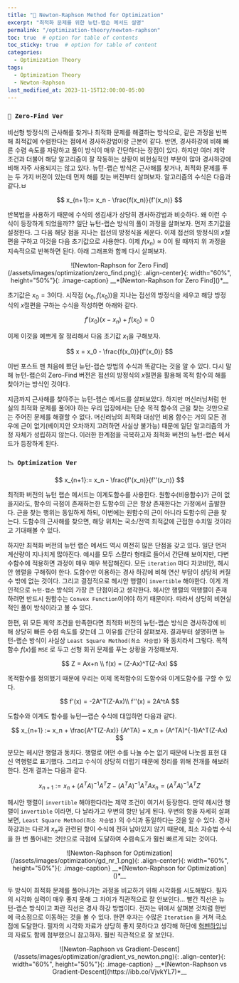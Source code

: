 ```yaml
---
title: "🍎 Newton-Raphson Method for Optimization"
excerpt: "최적화 문제를 위한 뉴턴-랩슨 메서드 설명"
permalink: "/optimization-theory/newton-raphson"
toc: true  # option for table of contents
toc_sticky: true  # option for table of content
categories:
  - Optimization Theory
tags:
  - Optimization Theory
  - Newton-Raphson
last_modified_at: 2023-11-15T12:00:00-05:00
---
```


### `🤔 Zero-Find Ver`

비선형 방정식의 근사해를 찾거나 최적화 문제를 해결하는 방식으로, 같은 과정을 반복해 최적값에 수렴한다는 점에서 경사하강법이랑 근본이 같다. 반면, 경사하강에 비해 빠른 수렴 속도를 자랑하고 풀이 방식이 매우 간단하다는 장점이 있다. 하지만 여러 제약 조건과 더불어 해당 알고리즘이 잘 작동하는 상황이 비현실적인 부분이 많아 경사하강에 비해 자주 사용되지는 않고 있다. 뉴턴-랩슨 방식은 근사해를 찾거나, 최적화 문제를 푸는 두 가지 버젼이 있는데 먼저 해를 찾는 버전부터 살펴보자. 알고리즘의 수식은 다음과 같다.ㅂ

$$
x_{n+1}:= x_n - \frac{f(x_n)}{f'(x_n)}
$$

반복법을 사용하기 때문에 수식의 생김새가 상당히 경사하강법과 비슷하다. 왜 이런 수식이 등장하게 되었을까?? 일단 뉴턴-랩슨 방식의 풀이 과정을 살펴보자. 먼저 초기값을 설정한다. 그 다음 해당 점을 지나는 접선의 방정식을 세운다. 이제 접선의 방정식의 $x$절편을 구하고 이것을 다음 초기값으로 사용한다. 이제 $f(x_n) \approx 0$이 될 때까지 위 과정을 지속적으로 반복하면 된다. 아래 그래프와 함께 다시 살펴보자.

<p markdown="1" align="center">
![Newton-Raphson for Zero Find](/assets/images/optimization/zero_find.png){: .align-center}{: width="60%", height="50%"}{: .image-caption}
__*[Newton-Raphson for Zero Find]()*__
</p>

초기값은 $x_0=3$이다. 시작점 $(x_0, f(x_0))$을 지나는 접선의 방정식을 세우고 해당 방정식의 $x$절편을 구하는 수식을 작성하면 아래와 같다.

$$
f'(x_0)(x-x_n) + f(x_0) = 0
$$

이제 이것을 예쁘게 잘 정리해서 다음 초기값 $x_1$을 구해보자.

$$
x = x_0 - \frac{f(x_0)}{f'(x_0)}
$$

이번 포스트 맨 처음에 봤던 뉴턴-랩슨 방법의 수식과 똑같다는 것을 알 수 있다. 다시 말해 뉴턴-랩슨의 Zero-Find 버전은 접선의 방정식의 $x$절편을 활용해 목적 함수의 해를 찾아가는 방식인 것이다.

지금까지 근사해를 찾아주는 뉴턴-랩슨 메서드를 살펴보았다. 하지만 머신러닝처럼 현실의 최적화 문제를 풀어야 하는 우리 입장에서는 단순 목적 함수의 근을 찾는 것만으로는 주어진 문제를 해결할 수 없다. 머신러닝의 최적화 대상인 비용 함수는 거의 모든 경우에 근이 없기(베이지안 오차까지 고려하면 사실상 불가능) 때문에 일단 알고리즘의 가정 자체가 성립하지 않는다. 이러한 한계점을 극복하고자 최적화 버전의 뉴턴-랩슨 메서드가 등장하게 된다. 

### `📉 Optimization Ver`

$$
x_{n+1}:= x_n - \frac{f'(x_n)}{f''(x_n)}
$$

최적화 버전의 뉴턴 랩슨 메서드는 이계도함수를 사용한다. 원함수(비용함수)가 근이 없을지라도, 함수의 극점이 존재하는한 도함수의 근은 항상 존재한다는 가정에서 출발한다. 근을 찾는 행위는 동일하게 하되, 이번에는 원함수의 근이 아니라 도함수의 근을 찾는다. 도함수의 근사해를 찾으면, 해당 위치는 국소/전역 최적값에 근접한 수치일 것이라고 기대해볼 수 있다. 

하지만 최적화 버전의 뉴턴 랩슨 메서드 역시 여전히 많은 단점을 갖고 있다. 일단 먼저 계산량이 지나치게 많아진다. 예시를 모두 스칼라 형태로 들어서 간단해 보이지만, 다변수함수에 적용하면 과정이 매우 매우 복잡해진다. 모든 `iteration` 마다 자코비안, 헤시안 행렬을 구해줘야 한다. 도함수만 이용하는 경사 하강에 비해 연산 부담이 상당히 커질 수 밖에 없는 것이다. 그리고 결정적으로 헤시안 행렬이 `invertible` 해야한다. 이게 개인적으로 `뉴턴-랩슨` 방식의 가장 큰 단점이라고 생각한다. 헤시안 행렬의 역행렬이 존재하려면 반드시 원함수는 `Convex Function`이어야 하기 때문이다. 따라서 상당히 비현실적인 풀이 방식이라고 볼 수 있다. 

한편, 위 모든 제약 조건을 만족한다면 최적화 버전의 뉴턴-랩슨 방식은 경사하강에 비해 상당히 빠른 수렴 속도를 갖는데 그 이유를 간단히 살펴보자. 결과부터 설명하면 뉴턴-랩슨 방식이 사실상 `Least Square Method(최소 자승법)` 와 동치라서 그렇다. 목적함수 $f(x)$를 `MSE` 로 두고 선형 회귀 문제를 푸는 상황을 가정해보자.

$$
Z = Ax+n \\
f(x) = (Z-Ax)^T(Z-Ax)
$$

목적함수를 정의했기 때문에 우리는 이제 목적함수의 도함수와 이계도함수를 구할 수 있다. 

$$
f'(x) = -2A^T(Z-Ax)\\
f''(x) = 2A^tA
$$

도함수와 이계도 함수를 뉴턴—랩슨 수식에 대입하면 다음과 같다.

$$
x_{n+1} := x_n + \frac{A^T(Z-Ax)} {A^TA} = x_n + (A^TA)^{-1}A^T(Z-Ax)
$$

분모는 헤시안 행렬과 동치다. 행렬로 어떤 수를 나눌 수는 없기 때문에 나눗셈 표현 대신 역행렬로 표기했다. 그리고 수식이 상당히 더럽기 때문에 정리를 위해 전개를 해보려 한다. 전개 결과는 다음과 같다.

$$
x_{n+1} := x_n + (A^TA)^{-1}A^TZ - (A^TA)^{-1}A^TAx_n = (A^TA)^{-1}A^TZ
$$

헤시안 행렬이 `invertible` 해야한다라는 제약 조건이 여기서 등장한다. 만약 헤시안 행렬이 `invertible` 이라면, 다 날라가고 우변의 항만 남게 된다. 우변의 항을 자세히 살펴보면, `Least Square Method(최소 자승법)` 의 수식과 동일하다는 것을 알 수 있다. 경사하강과는 다르게 $x_n$과 관련된 항이 수식에 전혀 남아있지 않기 때문에, 최소 자승법 수식을 한 번 풀어내는 것만으로 극점에 도달하여 수렴속도가 훨씬 빠르게 되는 것이다.

<p markdown="1" align="center">
![Newton-Raphson for Optimization](/assets/images/optimization/gd_nr_1.png){: .align-center}{: width="60%", height="50%"}{: .image-caption}
__*[Newton-Raphson for Optimization]()*__
</p>

두 방식이 최적화 문제를 풀어나가는 과정을 비교하기 위해 시각화를 시도해봤다. 필자의 시각화 실력이 매우 좋지 못해 그 차이가 직관적으로 잘 안보인다… 빨간 직선은 뉴턴-랩슨 방식이고 파란 직선은 경사 하강 방법이다. 전자는 위에서 살펴본 것처럼 한번에 극소점으로 이동하는 것을 볼 수 있다. 한편 후자는 수많은 `Iteration` 을 거쳐 극소점에 도달한다. 필자의 시각화 자료가 상당히 좋지 못하다고 생각해 하단에 [혁펜하임](https://www.youtube.com/watch?v=MlZoafOnMS0&list=PL_iJu012NOxeMJ5TPPW1JZKec7rhjKXUy&index=6&ab_channel=%ED%98%81%ED%8E%9C%ED%95%98%EC%9E%84%7CAI%26%EB%94%A5%EB%9F%AC%EB%8B%9D%EA%B0%95%EC%9D%98)님의 자료도 함께 첨부했으니 참고하자. 훨씬 직관적으로 잘 보인다.

<p markdown="1" align="center">
![Newton-Raphson vs Gradient-Descent](/assets/images/optimization/gradient_vs_newton.png){: .align-center}{: width="60%", height="50%"}{: .image-caption}
__*[Newton-Raphson vs Gradient-Descent](https://ibb.co/VjvkYL7)*__
</p>
